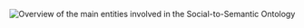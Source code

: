 
![Overview of the main entities involved in the Social-to-Semantic Ontology](https://www.dropbox.com/s/a2028ccy5qx31tg/social2semantic.png?dl=1)
